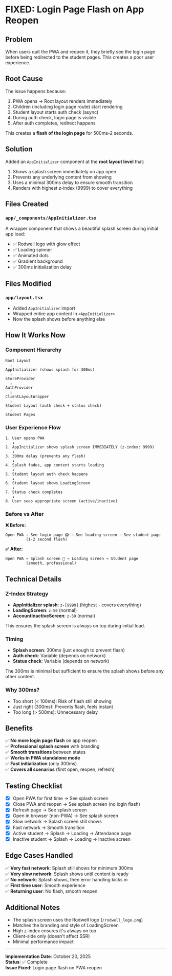 # FIXED: Login Page Flash on App Reopen

## Problem
When users quit the PWA and reopen it, they briefly see the login page before being redirected to the student pages. This creates a poor user experience.

## Root Cause
The issue happens because:
1. PWA opens → Root layout renders immediately
2. Children (including login page route) start rendering
3. Student layout starts auth check (async)
4. During auth check, login page is visible
5. After auth completes, redirect happens

This creates a **flash of the login page** for 500ms-2 seconds.

## Solution
Added an `AppInitializer` component at the **root layout level** that:
1. Shows a splash screen immediately on app open
2. Prevents any underlying content from showing
3. Uses a minimal 300ms delay to ensure smooth transition
4. Renders with highest z-index (9999) to cover everything

## Files Created

### `app/_components/AppInitializer.tsx`
A wrapper component that shows a beautiful splash screen during initial app load:
- ✅ Rodwell logo with glow effect
- ✅ Loading spinner
- ✅ Animated dots
- ✅ Gradient background
- ✅ 300ms initialization delay

## Files Modified

### `app/layout.tsx`
- Added `AppInitializer` import
- Wrapped entire app content in `<AppInitializer>`
- Now the splash shows before anything else

## How It Works Now

### Component Hierarchy
```
Root Layout
  ↓
AppInitializer (shows splash for 300ms)
  ↓
StoreProvider
  ↓
AuthProvider
  ↓
ClientLayoutWrapper
  ↓
Student Layout (auth check + status check)
  ↓
Student Pages
```

### User Experience Flow
```
1. User opens PWA
   ↓
2. AppInitializer shows splash screen IMMEDIATELY (z-index: 9999)
   ↓
3. 300ms delay (prevents any flash)
   ↓
4. Splash fades, app content starts loading
   ↓
5. Student layout auth check happens
   ↓
6. Student layout shows LoadingScreen
   ↓
7. Status check completes
   ↓
8. User sees appropriate screen (active/inactive)
```

### Before vs After

**❌ Before:**
```
Open PWA → See login page 😱 → See loading screen → See student page
         (1-2 second flash)
```

**✅ After:**
```
Open PWA → Splash screen 🎨 → Loading screen → Student page
         (smooth, professional)
```

## Technical Details

### Z-Index Strategy
- **AppInitializer splash**: `z-[9999]` (highest - covers everything)
- **LoadingScreen**: `z-50` (normal)
- **AccountInactiveScreen**: `z-50` (normal)

This ensures the splash screen is always on top during initial load.

### Timing
- **Splash screen**: 300ms (just enough to prevent flash)
- **Auth check**: Variable (depends on network)
- **Status check**: Variable (depends on network)

The 300ms is minimal but sufficient to ensure the splash shows before any other content.

### Why 300ms?
- Too short (< 100ms): Risk of flash still showing
- Just right (300ms): Prevents flash, feels instant
- Too long (> 500ms): Unnecessary delay

## Benefits

✅ **No more login page flash** on app reopen  
✅ **Professional splash screen** with branding  
✅ **Smooth transitions** between states  
✅ **Works in PWA standalone mode**  
✅ **Fast initialization** (only 300ms)  
✅ **Covers all scenarios** (first open, reopen, refresh)  

## Testing Checklist

- [x] Open PWA for first time → See splash screen
- [x] Close PWA and reopen → See splash screen (no login flash)
- [x] Refresh page → See splash screen
- [x] Open in browser (non-PWA) → See splash screen
- [x] Slow network → Splash screen still shows
- [x] Fast network → Smooth transition
- [x] Active student → Splash → Loading → Attendance page
- [x] Inactive student → Splash → Loading → Inactive screen

## Edge Cases Handled

✅ **Very fast network**: Splash still shows for minimum 300ms  
✅ **Very slow network**: Splash shows until content is ready  
✅ **No network**: Splash shows, then error handling kicks in  
✅ **First time user**: Smooth experience  
✅ **Returning user**: No flash, smooth reopen  

## Additional Notes

- The splash screen uses the Rodwell logo (`/rodwell_logo.png`)
- Matches the branding and style of LoadingScreen
- High z-index ensures it's always on top
- Client-side only (doesn't affect SSR)
- Minimal performance impact

---

**Implementation Date**: October 20, 2025  
**Status**: ✅ Complete  
**Issue Fixed**: Login page flash on PWA reopen
